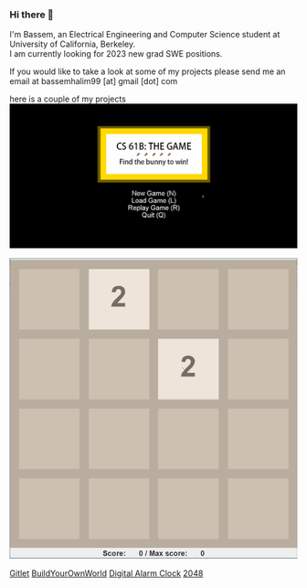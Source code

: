 ### Hi there 👋
I'm Bassem, an Electrical Engineering and Computer Science student at University of California, Berkeley.   
I am currently looking for 2023 new grad SWE positions.

If you would like to take a look at some of my projects please send me an email at bassemhalim99 [at] gmail [dot] com



here is a couple of my projects
![oops! something went wrong](https://github.com/BassemHalim/BassemHalim/blob/main/BYOW3.gif)

![oops! something went wrong](https://github.com/BassemHalim/BassemHalim/blob/main/2048.gif)



[Gitlet](https://gitfront.io/r/user-4991348/6039a655a0b0a102b34f2a388b65908dc4799079/Gitlet/)
[BuildYourOwnWorld](https://gitfront.io/r/user-4991348/81e758fd9e277245250dfdd72b71e80a37a1432d/BuildYourOwnWorld/)
[Digital Alarm Clock](https://gitfront.io/r/user-4991348/a705991ab8f65c6bb75154d937156b8741623b1b/Digital-Clock/)
[2048](https://gitfront.io/r/user-4991348/77295d35b1285bcbda7d62a8667554786e2e267e/2048/)

<!--
**BassemHalim/BassemHalim** is a ✨ _special_ ✨ repository because its `README.md` (this file) appears on your GitHub profile.

Here are some ideas to get you started:

- 🔭 I’m currently working on ...
- 🌱 I’m currently learning ...
- 👯 I’m looking to collaborate on ...
- 🤔 I’m looking for help with ...
- 💬 Ask me about ...
- 📫 How to reach me: ...
- 😄 Pronouns: ...
- ⚡ Fun fact: ...
-->
